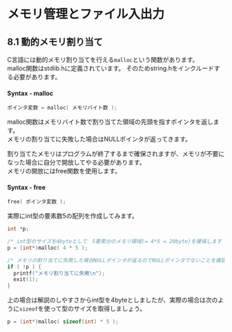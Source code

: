 # メモリ管理とファイル入出力
## 8.1 動的メモリ割り当て
C言語には動的メモリ割り当てを行える`malloc`という関数があります。    
malloc関数はstdlib.hに定義されています。
そのためstring.hをインクルードする必要があります。
#### Syntax - malloc
```c
ポインタ変数 = malloc( メモリバイト数 );
```
malloc関数はメモリバイト数で割り当てた領域の先頭を指すポインタを返します。  
メモリの割り当てに失敗した場合はNULLポインタが返ってきます。  
  
割り当てたメモリはプログラムが終了するまで確保されますが、メモリが不要になった場合に自分で開放してやる必要があります。  
メモリの開放にはfree関数を使用します。
#### Syntax - free
```c
free( ポインタ変数 );
```
  
実際にint型の要素数5の配列を作成してみます。
```c
int *p;

/* int型のサイズを4byteとして　5要素分のメモリ領域(= 4*5 = 20byte)を確保します */
p = (int*)malloc( 4 * 5 );

/* メモリの割り当てに失敗した場合NULLポインタが返るのでNULLポインタでないことを確認します */
if ( !p ) {
  printf("メモリ割り当てに失敗\n");
  exit(1);
}
```
上の場合は解説のしやすさからint型を4byteとしましたが、実際の場合は次のように`sizeof`を使って型のサイズを取得しましょう。
```c
p = (int*)malloc( sizeof(int) * 5 );
```
